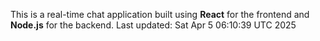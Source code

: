 This is a real-time chat application built using **React** for the frontend and **Node.js** for the backend.
Last updated: Sat Apr  5 06:10:39 UTC 2025
